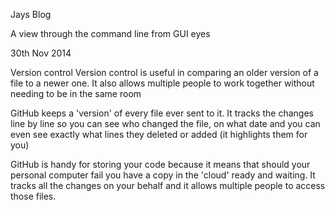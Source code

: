 
Jays Blog

A view through the command line from GUI eyes

30th Nov 2014

Version control
Version control is useful in comparing an older version of a file to a newer one. It also allows multiple people to work together without needing to be in the same room

GitHub keeps a 'version' of every file ever sent to it. It tracks the changes line by line so you can see who changed the file, on what date and you can even see exactly what lines they deleted or added (it highlights them for you)

GitHub is handy for storing your code because it means that should your personal computer fail you have a copy in the 'cloud' ready and waiting. It tracks all the changes on your behalf and it allows multiple people to access those files.